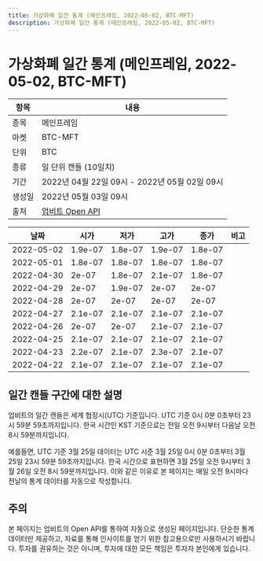 ```yaml
---
title: 가상화폐 일간 통계 (메인프레임, 2022-05-02, BTC-MFT)
description: 가상화폐 일간 통계 (메인프레임, 2022-05-02, BTC-MFT)
---
```



가상화폐 일간 통계 (메인프레임, 2022-05-02, BTC-MFT)
===

|항목|내용|
|--|--|
|종목|메인프레임|
|마켓|BTC-MFT|
|단위|BTC|
|종류|일 단위 캔들 (10일치)|
|기간|2022년 04월 22일 09시 - 2022년 05월 02일 09시|
|생성일|2022년 05월 03일 09시|
|출처|[업비트 Open API](https://docs.upbit.com)|


|날짜|시가|저가|고가|종가|비고|
|--|--|--|--|--|--|
|2022-05-02|1.9e-07|1.8e-07|1.9e-07|1.8e-07|    |
|2022-05-01|1.8e-07|1.8e-07|1.8e-07|1.8e-07|    |
|2022-04-30|2e-07|1.8e-07|2.1e-07|1.8e-07|    |
|2022-04-29|2e-07|1.9e-07|2e-07|2e-07|    |
|2022-04-28|2e-07|2e-07|2e-07|2e-07|    |
|2022-04-27|2.1e-07|2.1e-07|2.1e-07|2.1e-07|    |
|2022-04-26|2e-07|2e-07|2.1e-07|2.1e-07|    |
|2022-04-25|2.1e-07|2.1e-07|2.1e-07|2.1e-07|    |
|2022-04-23|2.2e-07|2.1e-07|2.3e-07|2.1e-07|    |
|2022-04-22|2.1e-07|2.1e-07|2.1e-07|2.1e-07|    |


일간 캔들 구간에 대한 설명
---


업비트의 일간 캔들은 세계 협정시(UTC) 기준입니다. 
UTC 기준 0시 0분 0초부터 23시 59분 59초까지입니다. 
한국 시간인 KST 기준으로는 전일 오전 9시부터 다음날 오전 8시 59분까지입니다. 


예를들면, UTC 기준 3월 25일 데이터는 UTC 시준 3월 25일 0시 0분 0초부터 3월 25일 23시 59분 59초까지입니다. 
한국 시간으로 표현하면 3월 25일 오전 9시부터 3월 26일 오전 8시 59분까지입니다. 
이와 같은 이유로 본 페이지는 매일 오전 9시마다 전날의 통계 데이터를 자동으로 작성합니다. 


주의
---


본 페이지는 업비트의 Open API를 통하여 자동으로 생성된 페이지입니다. 
단순한 통계 데이터만 제공하고, 자료를 통해 인사이트를 얻기 위한 참고용으로만 사용하시기 바랍니다. 
투자를 권유하는 것은 아니며, 투자에 대한 모든 책임은 투자자 본인에게 있습니다. 
